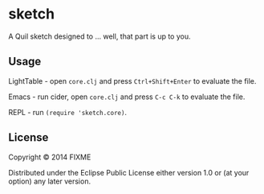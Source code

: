 # sketch

A Quil sketch designed to ... well, that part is up to you.

## Usage

LightTable - open `core.clj` and press `Ctrl+Shift+Enter` to evaluate the file.

Emacs - run cider, open `core.clj` and press `C-c C-k` to evaluate the file.

REPL - run `(require 'sketch.core)`.

## License

Copyright © 2014 FIXME

Distributed under the Eclipse Public License either version 1.0 or (at
your option) any later version.
